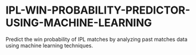 # IPL-WIN-PROBABILITY-PREDICTOR-USING-MACHINE-LEARNING
 Predict the win probability of IPL matches by analyzing past matches data using machine learning techniques.
